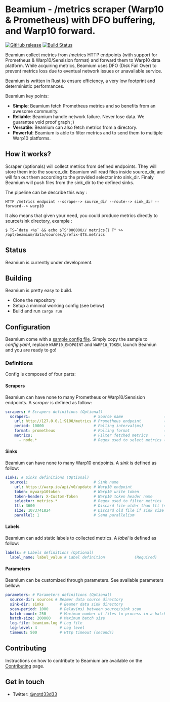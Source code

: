 # Beamium - /metrics scraper (Warp10 & Prometheus) with DFO buffering, and Warp10 forward.
[![GitHub release](https://img.shields.io/github/release/runabove/beamium.svg)]()
[![Build Status](https://travis-ci.org/runabove/beamium.svg?branch=master)](https://travis-ci.org/runabove/beamium)

Beamium collect metrics from /metrics HTTP endpoints (with support for Prometheus & Warp10/Sensision format) and forward them to Warp10 data platform. While acquiring metrics, Beamium uses DFO (Disk Fail Over) to prevent metrics loss due to eventual network issues or unavailable service.

Beamium is written in Rust to ensure efficiency, a very low footprint and deterministic performances.

Beamium key points:
 - **Simple**: Beamium fetch Prometheus metrics and so benefits from an awesome community.
 - **Reliable**: Beamium handle network failure. Never lose data. We guarantee void proof graph ;)
 - **Versatile**: Beamium can also fetch metrics from a directory.
 - **Powerful**: Beamium is able to filter metrics and to send them to multiple Warp10 platforms.

## How it works?

Scraper (optionals) will collect metrics from defined endpoints. They will store them into the source_dir.
Beamium will read files inside source_dir, and will fan out them according to the provided selector into sink_dir.
Finaly Beamium will push files from the sink_dir to the defined sinks.

The pipeline can be describe this way :

    HTTP /metrics endpoint --scrape--> source_dir --route--> sink_dir --forward--> warp10

It also means that given your need, you could produce metrics directly to source/sink directory, example :

    $ TS=`date +%s` && echo $TS"000000// metrics{} T" >> /opt/beamium/data/sources/prefix-$TS.metrics

## Status
Beamium is currently under development.

## Building
Beamium is pretty easy to build.
 - Clone the repository
 - Setup a minimal working config (see below)
 - Build and run `cargo run`

## Configuration
Beamium come with a [sample config file](config.sample.yaml). Simply copy the sample to *config.yaml*, replace `WARP10_ENDPOINT` and `WARP10_TOKEN`, launch Beamiun and you are ready to go!

### Definitions
Config is composed of four parts:

#### Scrapers
Beamium can have none to many Prometheus or Warp10/Sensision endpoints. A *scraper* is defined as follow:
``` yaml
scrapers: # Scrapers definitions (Optional)
  scraper1:                            # Source name                  (Required)
    url: http://127.0.0.1:9100/metrics # Prometheus endpoint          (Required)
    period: 10000                      # Polling interval(ms)         (Required)
    format: prometheus                 # Polling format               (Optional, default: prometheus, value: [prometheus, sensision])
    metrics:                           # Filter fetched metrics       (Optional)
      - node.*                         # Regex used to select metrics (Required)
```

#### Sinks
Beamium can have none to many Warp10 endpoints. A *sink* is defined as follow:
``` yaml
sinks: # Sinks definitions (Optional)
  source1:                             # Sink name                                (Required)
    url: https://warp.io/api/v0/update # Warp10 endpoint                          (Required)
    token: mywarp10token               # Warp10 write token                       (Required)
    token-header: X-Custom-Token       # Warp10 token header name                 (Optional, default: X-Warp10-Token)
    selector: metrics.*                # Regex used to filter metrics             (Optional, default: None)
    ttl: 3600                          # Discard file older than ttl (seconds)    (Optional, default: 3600)
    size: 1073741824                   # Discard old file if sink size is greater (Optional, default: 1073741824)
    parallel: 1                        # Send parallelism                         (Optional, default: 1)
```

#### Labels
Beamium can add static labels to collected metrics. A *label* is defined as follow:
``` yaml
labels: # Labels definitions (Optional)
  label_name: label_value # Label definition             (Required)
```

#### Parameters
Beamium can be customized through parameters. See available parameters bellow:
``` yaml
parameters: # Parameters definitions (Optional)
  source-dir: sources # Beamer data source directory                    (Optional, default: sources)
  sink-dir: sinks       # Beamer data sink directory                    (Optional, default: sinks)
  scan-period: 1000     # Delay(ms) between source/sink scan            (Optional, default: 1000)
  batch-count: 250      # Maximum number of files to process in a batch (Optional, default: 250)
  batch-size: 200000    # Maximum batch size                            (Optional, default: 250)
  log-file: beamium.log # Log file                                      (Optional, default: beamium.log)
  log-level: 4          # Log level                                     (Optional, default: info)
  timeout: 500          # Http timeout (seconds)                        (Optional, default: 500)
```

## Contributing
Instructions on how to contribute to Beamium are available on the [Contributing][Contributing] page.

## Get in touch

- Twitter: [@notd33d33](https://twitter.com/notd33d33)

[Contributing]: CONTRIBUTING.md
